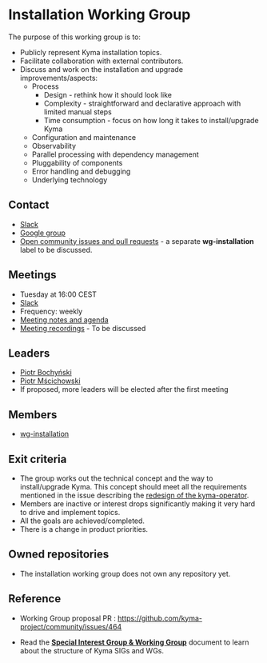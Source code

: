 #  Installation Working Group

The purpose of this working group is to:
* Publicly represent Kyma installation topics.
* Facilitate collaboration with external contributors.
* Discuss and work on the installation and upgrade improvements/aspects:
	* Process
		* Design - rethink how it should look like
		* Complexity - straightforward and declarative approach with limited manual steps
		* Time consumption - focus on how long it takes to install/upgrade Kyma
	* Configuration and maintenance
	* Observability
	* Parallel processing with dependency management
	* Pluggability of components
	* Error handling and debugging
	* Underlying technology

## Contact

* [Slack](https://kyma-community.slack.com/archives/CD2HJ0E78)
* [Google group](https://groups.google.com/forum/#!forum/kyma-sig-core)
* [Open community issues and pull requests](https://github.com/kyma-project/community/labels/area%2Finstallation) - a separate **wg-installation** label to be discussed.

## Meetings

* Tuesday at 16:00 CEST
* [Slack](https://kyma-community.slack.com/messages/CD2HJ0E78)
* Frequency: weekly
* [Meeting notes and agenda](https://docs.google.com/document/d/19lM_wDLXRV-8rQQ7ZxFtasr6kgGRCwUm0kJaAK3NNik)
* [Meeting recordings]() - To be discussed

## Leaders

* [Piotr Bochyński](https://github.com/pbochynski)
* [Piotr Mścichowski](https://github.com/piotrmsc)
* If proposed, more leaders will be elected after the first meeting

## Members

* [wg-installation](https://github.com/orgs/kyma-project/teams/wg-installation)

## Exit criteria

* The group works out the technical concept and the way to install/upgrade Kyma. This concept should meet all the requirements mentioned in the issue describing the [redesign of the kyma-operator](https://github.com/kyma-project/kyma/issues/8664).
* Members are inactive or interest drops significantly making it very hard to drive and implement topics.
* All the goals are achieved/completed.
* There is a change in product priorities.

## Owned repositories

* The installation working group does not own any repository yet.

## Reference

* Working Group proposal PR : https://github.com/kyma-project/community/issues/464

* Read the [**Special Interest Group & Working Group**](../../../docs/contributing/04-sig-and-wg.md) document to learn about the structure of Kyma SIGs and WGs.
